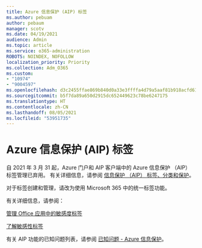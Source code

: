 ```yaml
---
title: Azure 信息保护 (AIP) 标签
ms.author: pebuam
author: pebaum
manager: scotv
ms.date: 04/19/2021
audience: Admin
ms.topic: article
ms.service: o365-administration
ROBOTS: NOINDEX, NOFOLLOW
localization_priority: Priority
ms.collection: Adm_O365
ms.custom:
- "10974"
- "9004597"
ms.openlocfilehash: d3c2455ffae869b840d0a33e3ffffa4d79a5aaf81b918acfd6122c3b4ec03712
ms.sourcegitcommit: b5f7da89a650d2915dc652449623c78be6247175
ms.translationtype: HT
ms.contentlocale: zh-CN
ms.lasthandoff: 08/05/2021
ms.locfileid: "53951735"
---
```

# <a name="azure-information-protection-aip-labels"></a>Azure 信息保护 (AIP) 标签

自 2021 年 3 月 31 起，Azure 门户和 AIP 客户端中的 Azure 信息保护 （AIP） 标签管理已弃用。 有关详细信息，请参阅 [信息保护 （AIP） 标签、分类和保护](https://docs.microsoft.com/azure/information-protection/aip-classification-and-protection)。

对于标签创建和管理，请改为使用 Microsoft 365 中的统一标签功能。 

有关详细信息，请参阅：

[管理 Office 应用中的敏感度标签](https://docs.microsoft.com/microsoft-365/compliance/sensitivity-labels-office-apps)

[了解敏感性标签](https://docs.microsoft.com/microsoft-365/compliance/sensitivity-labels)

有关 AIP 功能的已知问题列表，请参阅 [已知问题 - Azure 信息保护](https://docs.microsoft.com/azure/information-protection/known-issues)。
